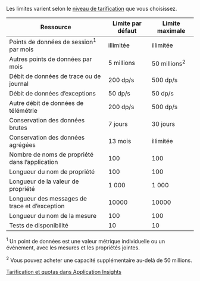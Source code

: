  Les limites varient selon le [niveau de tarification](https://azure.microsoft.com/pricing/details/application-insights/) que vous choisissez.

**Ressource** | **Limite par défaut** | **Limite maximale**
-------- | ------------- | -------------
Points de données de session<sup>1</sup> par mois | illimitée | illimitée
Autres points de données par mois | 5 millions | 50 millions<sup>2</sup>
Débit de données de trace ou de journal | 200 dp/s | 500 dp/s
Débit de données d’exceptions | 50 dp/s | 50 dp/s
Autre débit de données de télémétrie | 200 dp/s | 500 dp/s
Conservation des données brutes |7 jours| 30 jours
Conservation des données agrégées | 13 mois | illimitée
Nombre de noms de propriété dans l’application | 100 | 100
Longueur du nom de propriété | 100 | 100
Longueur de la valeur de propriété | 1 000 | 1 000
Longueur des messages de trace et d’exception | 10000 | 10000
Longueur du nom de la mesure | 100 | 100
Tests de disponibilité | 10 | 10

<sup>1</sup> Un point de données est une valeur métrique individuelle ou un événement, avec les mesures et les propriétés jointes.

<sup>2</sup> Vous pouvez acheter une capacité supplémentaire au-delà de 50 millions.
 
[Tarification et quotas dans Application Insights](../articles/application-insights/app-insights-pricing.md)

<!---HONumber=AcomDC_0302_2016-->
